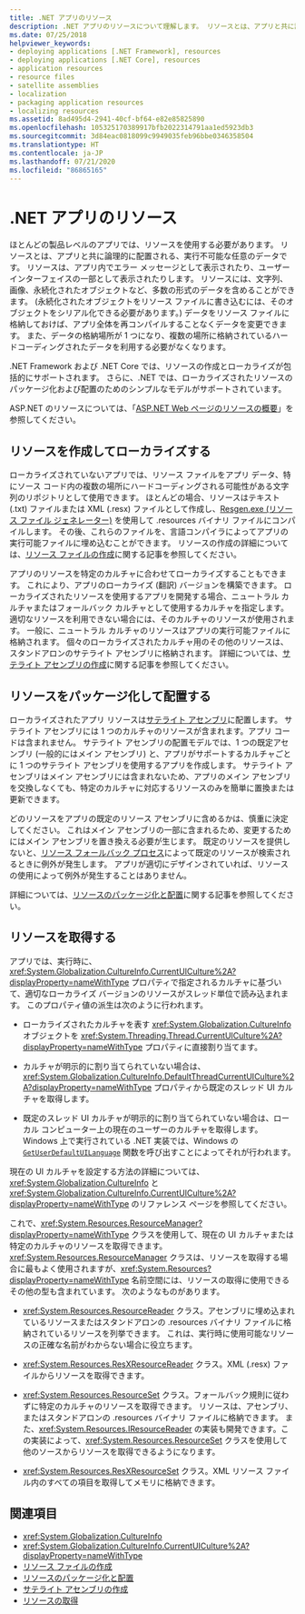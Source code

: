 ```yaml
---
title: .NET アプリのリソース
description: .NET アプリのリソースについて理解します。 リソースとは、アプリと共に論理的に配置される、実行不可能な任意のデータです。
ms.date: 07/25/2018
helpviewer_keywords:
- deploying applications [.NET Framework], resources
- deploying applications [.NET Core], resources
- application resources
- resource files
- satellite assemblies
- localization
- packaging application resources
- localizing resources
ms.assetid: 8ad495d4-2941-40cf-bf64-e82e85825890
ms.openlocfilehash: 105325170389917bfb2022314791aa1ed5923db3
ms.sourcegitcommit: 3d84eac0818099c9949035feb96bbe0346358504
ms.translationtype: HT
ms.contentlocale: ja-JP
ms.lasthandoff: 07/21/2020
ms.locfileid: "86865165"
---
```

# <a name="resources-in-net-apps"></a>.NET アプリのリソース

ほとんどの製品レベルのアプリでは、リソースを使用する必要があります。 リソースとは、アプリと共に論理的に配置される、実行不可能な任意のデータです。 リソースは、アプリ内でエラー メッセージとして表示されたり、ユーザー インターフェイスの一部として表示されたりします。 リソースには、文字列、画像、永続化されたオブジェクトなど、多数の形式のデータを含めることができます。 (永続化されたオブジェクトをリソース ファイルに書き込むには、そのオブジェクトをシリアル化できる必要があります。) データをリソース ファイルに格納しておけば、アプリ全体を再コンパイルすることなくデータを変更できます。 また、データの格納場所が 1 つになり、複数の場所に格納されているハードコーディングされたデータを利用する必要がなくなります。

.NET Framework および .NET Core では、リソースの作成とローカライズが包括的にサポートされます。 さらに、.NET では、ローカライズされたリソースのパッケージ化および配置のためのシンプルなモデルがサポートされています。

ASP.NET のリソースについては、「[ASP.NET Web ページのリソースの概要](https://docs.microsoft.com/previous-versions/aspnet/ms227427(v=vs.100))」を参照してください。

## <a name="create-and-localize-resources"></a>リソースを作成してローカライズする

ローカライズされていないアプリでは、リソース ファイルをアプリ データ、特にソース コード内の複数の場所にハードコーディングされる可能性がある文字列のリポジトリとして使用できます。 ほとんどの場合、リソースはテキスト (.txt) ファイルまたは XML (.resx) ファイルとして作成し、[Resgen.exe (リソース ファイル ジェネレーター)](../tools/resgen-exe-resource-file-generator.md) を使用して .resources バイナリ ファイルにコンパイルします。 その後、これらのファイルを、言語コンパイラによってアプリの実行可能ファイルに埋め込むことができます。 リソースの作成の詳細については、[リソース ファイルの作成](creating-resource-files-for-desktop-apps.md)に関する記事を参照してください。

アプリのリソースを特定のカルチャに合わせてローカライズすることもできます。 これにより、アプリのローカライズ (翻訳) バージョンを構築できます。 ローカライズされたリソースを使用するアプリを開発する場合、ニュートラル カルチャまたはフォールバック カルチャとして使用するカルチャを指定します。適切なリソースを利用できない場合には、そのカルチャのリソースが使用されます。 一般に、ニュートラル カルチャのリソースはアプリの実行可能ファイルに格納されます。 個々のローカライズされたカルチャ用のその他のリソースは、スタンドアロンのサテライト アセンブリに格納されます。 詳細については、[サテライト アセンブリの作成](creating-satellite-assemblies-for-desktop-apps.md)に関する記事を参照してください。

## <a name="package-and-deploy-resources"></a>リソースをパッケージ化して配置する

ローカライズされたアプリ リソースは[サテライト アセンブリ](packaging-and-deploying-resources-in-desktop-apps.md)に配置します。 サテライト アセンブリには 1 つのカルチャのリソースが含まれます。アプリ コードは含まれません。 サテライト アセンブリの配置モデルでは、1 つの既定アセンブリ (一般的にはメイン アセンブリ) と、アプリがサポートするカルチャごとに 1 つのサテライト アセンブリを使用するアプリを作成します。 サテライト アセンブリはメイン アセンブリには含まれないため、アプリのメイン アセンブリを交換しなくても、特定のカルチャに対応するリソースのみを簡単に置換または更新できます。

どのリソースをアプリの既定のリソース アセンブリに含めるかは、慎重に決定してください。 これはメイン アセンブリの一部に含まれるため、変更するためにはメイン アセンブリを置き換える必要が生じます。 既定のリソースを提供しないと、[リソース フォールバック プロセス](packaging-and-deploying-resources-in-desktop-apps.md)によって既定のリソースが検索されるときに例外が発生します。 アプリが適切にデザインされていれば、リソースの使用によって例外が発生することはありません。

詳細については、[リソースのパッケージ化と配置](packaging-and-deploying-resources-in-desktop-apps.md)に関する記事を参照してください。

## <a name="retrieve-resources"></a>リソースを取得する

アプリでは、実行時に、<xref:System.Globalization.CultureInfo.CurrentUICulture%2A?displayProperty=nameWithType> プロパティで指定されるカルチャに基づいて、適切なローカライズ バージョンのリソースがスレッド単位で読み込まれます。 このプロパティ値の派生は次のように行われます。

- ローカライズされたカルチャを表す <xref:System.Globalization.CultureInfo> オブジェクトを <xref:System.Threading.Thread.CurrentUICulture%2A?displayProperty=nameWithType> プロパティに直接割り当てます。

- カルチャが明示的に割り当てられていない場合は、<xref:System.Globalization.CultureInfo.DefaultThreadCurrentUICulture%2A?displayProperty=nameWithType> プロパティから既定のスレッド UI カルチャを取得します。

- 既定のスレッド UI カルチャが明示的に割り当てられていない場合は、ローカル コンピューター上の現在のユーザーのカルチャを取得します。 Windows 上で実行されている .NET 実装では、Windows の [`GetUserDefaultUILanguage`](/windows/desktop/api/winnls/nf-winnls-getuserdefaultuilanguage) 関数を呼び出すことによってそれが行われます。

現在の UI カルチャを設定する方法の詳細については、<xref:System.Globalization.CultureInfo> と <xref:System.Globalization.CultureInfo.CurrentUICulture%2A?displayProperty=nameWithType> のリファレンス ページを参照してください。

これで、<xref:System.Resources.ResourceManager?displayProperty=nameWithType> クラスを使用して、現在の UI カルチャまたは特定のカルチャのリソースを取得できます。 <xref:System.Resources.ResourceManager> クラスは、リソースを取得する場合に最もよく使用されますが、<xref:System.Resources?displayProperty=nameWithType> 名前空間には、リソースの取得に使用できるその他の型も含まれています。 次のようなものがあります。

- <xref:System.Resources.ResourceReader> クラス。アセンブリに埋め込まれているリソースまたはスタンドアロンの .resources バイナリ ファイルに格納されているリソースを列挙できます。 これは、実行時に使用可能なリソースの正確な名前がわからない場合に役立ちます。

- <xref:System.Resources.ResXResourceReader> クラス。XML (.resx) ファイルからリソースを取得できます。

- <xref:System.Resources.ResourceSet> クラス。フォールバック規則に従わずに特定のカルチャのリソースを取得できます。 リソースは、アセンブリ、またはスタンドアロンの .resources バイナリ ファイルに格納できます。 また、<xref:System.Resources.IResourceReader> の実装も開発できます。この実装によって、<xref:System.Resources.ResourceSet> クラスを使用して他のソースからリソースを取得できるようになります。

- <xref:System.Resources.ResXResourceSet> クラス。XML リソース ファイル内のすべての項目を取得してメモリに格納できます。

## <a name="see-also"></a>関連項目

- <xref:System.Globalization.CultureInfo>
- <xref:System.Globalization.CultureInfo.CurrentUICulture%2A?displayProperty=nameWithType>
- [リソース ファイルの作成](creating-resource-files-for-desktop-apps.md)
- [リソースのパッケージ化と配置](packaging-and-deploying-resources-in-desktop-apps.md)
- [サテライト アセンブリの作成](creating-satellite-assemblies-for-desktop-apps.md)
- [リソースの取得](retrieving-resources-in-desktop-apps.md)

